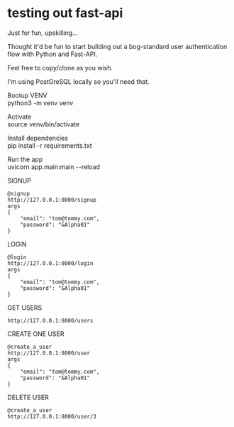 # testing out fast-api

Just for fun, upskilling...

Thought it'd be fun to start building out a bog-standard user authentication flow with Python and Fast-API.

Feel free to copy/clone as you wish.

I'm using PostGreSQL locally so you'll need that.

Bootup VENV\
python3 -m venv venv

Activate\
source venv/bin/activate

Install dependencies\
pip install -r requirements.txt

Run the app\
uvicorn app.main:main --reload

SIGNUP
````
@signup
http://127.0.0.1:8000/signup
args
{
    "email": "tom@tommy.com",
    "password": "&Alpha01"
}
````

LOGIN
````
@login
http://127.0.0.1:8000/login
args
{
    "email": "tom@tommy.com",
    "password": "&Alpha01"
}
````

GET USERS
````
http://127.0.0.1:8000/users
````

CREATE ONE USER
````
@create_a_user
http://127.0.0.1:8000/user
args
{
    "email": "tom@tommy.com",
    "password": "&Alpha01"
}
````

DELETE USER
````
@create_a_user
http://127.0.0.1:8000/user/3
````
